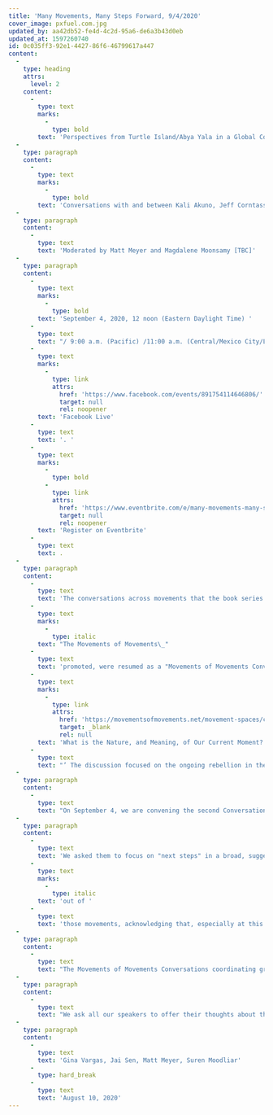 ```yaml
---
title: 'Many Movements, Many Steps Forward, 9/4/2020'
cover_image: pxfuel.com.jpg
updated_by: aa42db52-fe4d-4c2d-95a6-de6a3b43d0eb
updated_at: 1597260740
id: 0c035ff3-92e1-4427-86f6-46799617a447
content:
  -
    type: heading
    attrs:
      level: 2
    content:
      -
        type: text
        marks:
          -
            type: bold
        text: 'Perspectives from Turtle Island/Abya Yala in a Global Context'
  -
    type: paragraph
    content:
      -
        type: text
        marks:
          -
            type: bold
        text: 'Conversations with and between Kali Akuno, Jeff Corntassel, Silvia Federici, and Xochitl Leyva Solano'
  -
    type: paragraph
    content:
      -
        type: text
        text: 'Moderated by Matt Meyer and Magdalene Moonsamy [TBC]'
  -
    type: paragraph
    content:
      -
        type: text
        marks:
          -
            type: bold
        text: 'September 4, 2020, 12 noon (Eastern Daylight Time) '
      -
        type: text
        text: "/ 9:00 a.m. (Pacific) /11:00 a.m. (Central/Mexico City/Lima)/ \_6:00 p.m. (South African Standard Time) / 9:30 p.m. (Indian Standard Time) via Zoom and "
      -
        type: text
        marks:
          -
            type: link
            attrs:
              href: 'https://www.facebook.com/events/891754114646806/'
              target: null
              rel: noopener
        text: 'Facebook Live'
      -
        type: text
        text: '. '
      -
        type: text
        marks:
          -
            type: bold
          -
            type: link
            attrs:
              href: 'https://www.eventbrite.com/e/many-movements-many-steps-forward-tickets-116686182513'
              target: null
              rel: noopener
        text: 'Register on Eventbrite'
      -
        type: text
        text: .
  -
    type: paragraph
    content:
      -
        type: text
        text: 'The conversations across movements that the book series '
      -
        type: text
        marks:
          -
            type: italic
        text: "The Movements of Movements\_"
      -
        type: text
        text: 'promoted, were resumed as a "Movements of Movements Conversation" on July 24, 2020, on the theme ‘'
      -
        type: text
        marks:
          -
            type: link
            attrs:
              href: 'https://movementsofmovements.net/movement-spaces/conversations'
              target: _blank
              rel: null
        text: 'What is the Nature, and Meaning, of Our Current Moment?'
      -
        type: text
        text: "’ The discussion focused on the ongoing rebellion in the United States while also calling attention to global challenges and alternatives to processes of dismemberment and rememberment; of neoliberalism and popular resistance; of alienation from work, from one another and from ourselves, and of recovering and reclaiming our imaginations.\_ It also sharply posed questions of agency, organization, and mutual learning."
  -
    type: paragraph
    content:
      -
        type: text
        text: "On September 4, we are convening the second Conversation, to pick up from where we left off.\_ Our speakers are actively-engaged movement thinkers and leaders, with an emphasis on Indigenous, Black, and women’s struggles. They represent a broad but radical range of community viewpoints from different parts of the hemisphere we are broadcasting from, the so-called ‘Americas’ – Abya Yala and Turtle Island.\_"
  -
    type: paragraph
    content:
      -
        type: text
        text: 'We asked them to focus on "next steps" in a broad, suggestive, but not necessarily programmatic way. This conversation builds on our speakers'' real, organic, and organizational ties to movements in motion, not speaking for, but '
      -
        type: text
        marks:
          -
            type: italic
        text: 'out of '
      -
        type: text
        text: 'those movements, acknowledging that, especially at this time in history, more and other spaces for frank organizational and strategic thinking across and between movements are necessary.'
  -
    type: paragraph
    content:
      -
        type: text
        text: "The Movements of Movements Conversations coordinating group is conscious about connecting future conversations centering on perspectives from Africa, Asia-Pacific, Europe, and the Middle East, as well as the Caribbean.\_ Our ambition is to help form these conversations, like the people and movements they weave together, in a common though not uniform dialogical space."
  -
    type: paragraph
    content:
      -
        type: text
        text: "We ask all our speakers to offer their thoughts about the nature of our organizations and campaigns, and the necessary changes we must make and forms we must adopt if we are to overcome the present challenges of the ravages of neoliberalism, capitalism, colonialism, racism, casteism, and patriarchy.\_ Together, moving these “next step” conversations into concrete plans and actions, we must aim to redouble our work to create actually humane civilizational forms that are socially, politically, and environmentally sustainable."
  -
    type: paragraph
    content:
      -
        type: text
        text: 'Gina Vargas, Jai Sen, Matt Meyer, Suren Moodliar'
      -
        type: hard_break
      -
        type: text
        text: 'August 10, 2020'
---
```

